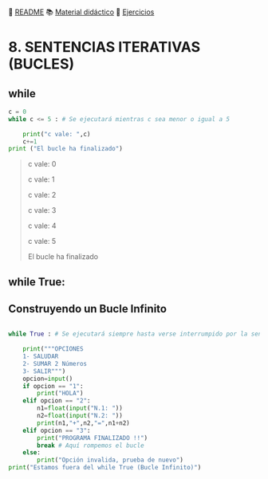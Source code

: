 :page_with_curl: [README](../README.md) :books: [Material didáctico](/documentation/indicedocu.md) :pencil: [Ejercicios](/tests/indicetests.md)


# 8. SENTENCIAS ITERATIVAS (BUCLES)

## while

````python
c = 0
while c <= 5 : # Se ejecutará mientras c sea menor o igual a 5
    
    print("c vale: ",c)
    c+=1
print ("El bucle ha finalizado")
`````

>c vale:  0  
>
>c vale:  1
>
>c vale:  2
>
>c vale:  3
>
>c vale:  4
>
>c vale:  5
>
>El bucle ha finalizado

## while True:
## Construyendo un Bucle Infinito

````python

while True : # Se ejecutará siempre hasta verse interrumpido por la sentencia (break)
    
    print("""OPCIONES
    1- SALUDAR
    2- SUMAR 2 Números
    3- SALIR""")
    opcion=input()
    if opcion == "1":
        print("HOLA")
    elif opcion == "2":
        n1=float(input("N.1: "))
        n2=float(input("N.2: "))
        print(n1,"+",n2,"=",n1+n2)
    elif opcion == "3":
        print("PROGRAMA FINALIZADO !!")
        break # Aquí rompemos el bucle
    else:
        print("Opción invalida, prueba de nuevo")
print("Estamos fuera del while True (Bucle Infinito)")
`````